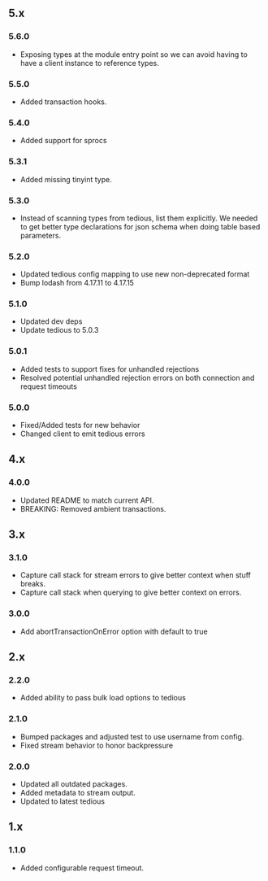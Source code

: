 ## 5.x

### 5.6.0

* Exposing types at the module entry point so we can avoid having to have a client instance to reference types.

### 5.5.0

* Added transaction hooks.

### 5.4.0

* Added support for sprocs

### 5.3.1

* Added missing tinyint type.

### 5.3.0

* Instead of scanning types from tedious, list them explicitly. We needed to get better type declarations for json schema when doing table based parameters.

### 5.2.0

* Updated tedious config mapping to use new non-deprecated format
* Bump lodash from 4.17.11 to 4.17.15

### 5.1.0

* Updated dev deps
* Update tedious to 5.0.3

### 5.0.1

* Added tests to support fixes for unhandled rejections
* Resolved potential unhandled rejection errors on both connection and request timeouts

### 5.0.0

* Fixed/Added tests for new behavior
* Changed client to emit tedious errors

## 4.x

### 4.0.0

* Updated README to match current API.
* BREAKING: Removed ambient transactions.

## 3.x

### 3.1.0

* Capture call stack for stream errors to give better context when stuff breaks.
* Capture call stack when querying to give better context on errors.

### 3.0.0

* Add abortTransactionOnError option with default to true

## 2.x

### 2.2.0

* Added ability to pass bulk load options to tedious

### 2.1.0

* Bumped packages and adjusted test to use username from config.
* Fixed stream behavior to honor backpressure

### 2.0.0

* Updated all outdated packages.
* Added metadata to stream output.
* Updated to latest tedious

## 1.x

### 1.1.0

* Added configurable request timeout.
